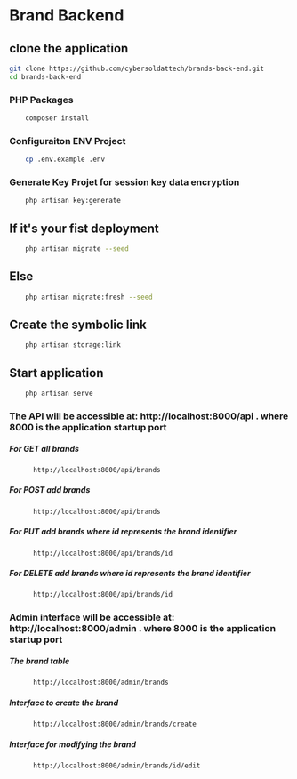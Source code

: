 # Brand Backend

## clone the application
```bash
git clone https://github.com/cybersoldattech/brands-back-end.git
cd brands-back-end
```

### PHP Packages
```bash
    composer install 
```

### Configuraiton ENV Project
```bash
    cp .env.example .env
```

### Generate Key Projet for session key data encryption

```bash
    php artisan key:generate
```

## If it's your fist deployment

```bash
    php artisan migrate --seed
```

## Else

```bash
    php artisan migrate:fresh --seed
```
## Create the symbolic link

```bash
    php artisan storage:link
```
## Start  application

```bash
    php artisan serve
```

### The API will be accessible at: http://localhost:8000/api . where 8000 is the application startup port

##### For GET all brands
```bash
      http://localhost:8000/api/brands 
```

##### For POST add brands
```bash
      http://localhost:8000/api/brands 
```

##### For PUT add brands where id represents the brand identifier
```bash
      http://localhost:8000/api/brands/id 
```

##### For DELETE add brands where id represents the brand identifier
```bash
      http://localhost:8000/api/brands/id 
```


### Admin interface will be accessible at: http://localhost:8000/admin . where 8000 is the application startup port

##### The brand table
```bash
      http://localhost:8000/admin/brands
```

##### Interface to create the brand

```bash
      http://localhost:8000/admin/brands/create
```

##### Interface for modifying the brand
```bash
      http://localhost:8000/admin/brands/id/edit
```
